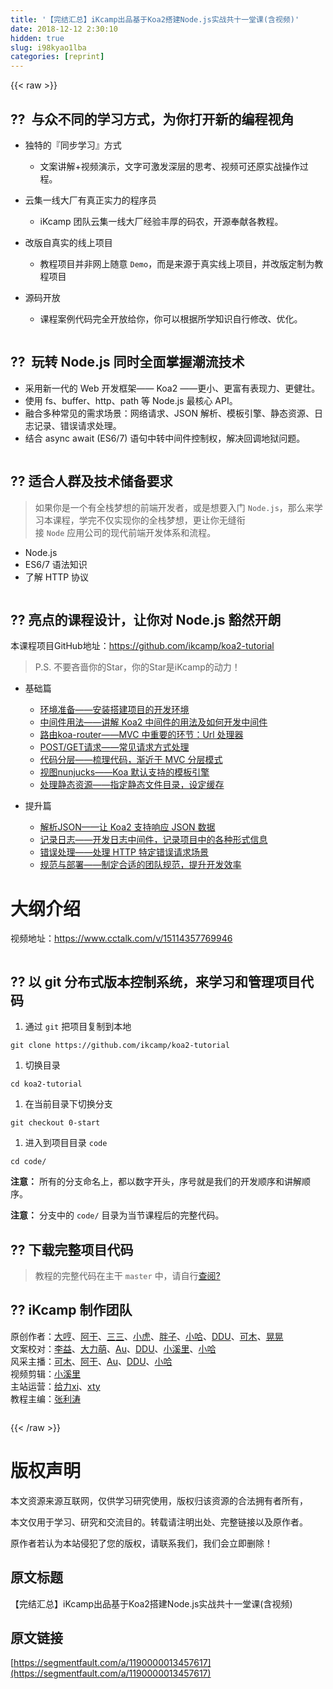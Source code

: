```yaml
---
title: '【完结汇总】iKcamp出品基于Koa2搭建Node.js实战共十一堂课(含视频)' 
date: 2018-12-12 2:30:10
hidden: true
slug: i98kyao1lba
categories: [reprint]
---
```


{{< raw >}}

                    
<h2 id="articleHeader0">?? &nbsp;与众不同的学习方式，为你打开新的编程视角</h2>
<ul>
<li>
<p>独特的『同步学习』方式</p>
<ul><li>文案讲解+视频演示，文字可激发深层的思考、视频可还原实战操作过程。</li></ul>
</li>
<li>
<p>云集一线大厂有真正实力的程序员</p>
<ul><li>iKcamp 团队云集一线大厂经验丰厚的码农，开源奉献各教程。</li></ul>
</li>
<li>
<p>改版自真实的线上项目</p>
<ul><li>教程项目并非网上随意 <code>Demo</code>，而是来源于真实线上项目，并改版定制为教程项目</li></ul>
</li>
<li>
<p>源码开放</p>
<ul><li>课程案例代码完全开放给你，你可以根据所学知识自行修改、优化。</li></ul>
</li>
</ul>
<p><span class="img-wrap"><img data-src="https://user-gold-cdn.xitu.io/2017/12/14/16053048dbd23e9c?w=1122&amp;h=692&amp;f=png&amp;s=132060" src="https://static.alili.techhttps://user-gold-cdn.xitu.io/2017/12/14/16053048dbd23e9c?w=1122&amp;h=692&amp;f=png&amp;s=132060" alt="" title="" style="cursor: pointer; display: inline;"></span></p>
<h2 id="articleHeader1">?? &nbsp;玩转 Node.js 同时全面掌握潮流技术</h2>
<ul>
<li>采用新一代的 Web 开发框架—— Koa2 ——更小、更富有表现力、更健壮。</li>
<li>使用 fs、buffer、http、path 等 Node.js 最核心 API。</li>
<li>融合多种常见的需求场景：网络请求、JSON 解析、模板引擎、静态资源、日志记录、错误请求处理。</li>
<li>结合 async await (ES6/7) 语句中转中间件控制权，解决回调地狱问题。</li>
</ul>
<p><span class="img-wrap"><img data-src="https://user-gold-cdn.xitu.io/2017/12/14/1605305617fe1e02?w=450&amp;h=608&amp;f=png&amp;s=94160" src="https://static.alili.techhttps://user-gold-cdn.xitu.io/2017/12/14/1605305617fe1e02?w=450&amp;h=608&amp;f=png&amp;s=94160" alt="" title="" style="cursor: pointer; display: inline;"></span></p>
<h2 id="articleHeader2">??  适合人群及技术储备要求</h2>
<blockquote>如果你是一个有全栈梦想的前端开发者，或是想要入门 <code>Node.js</code>，那么来学习本课程，学完不仅实现你的全栈梦想，更让你无缝衔<br>接 <code>Node</code> 应用公司的现代前端开发体系和流程。</blockquote>
<ul>
<li>Node.js</li>
<li>ES6/7 语法知识</li>
<li>了解 HTTP 协议</li>
</ul>
<p><span class="img-wrap"><img data-src="https://user-gold-cdn.xitu.io/2017/12/14/160530634e39a06c?w=340&amp;h=408&amp;f=png&amp;s=97478" src="https://static.alili.techhttps://user-gold-cdn.xitu.io/2017/12/14/160530634e39a06c?w=340&amp;h=408&amp;f=png&amp;s=97478" alt="" title="" style="cursor: pointer; display: inline;"></span></p>
<h2 id="articleHeader3">??  亮点的课程设计，让你对 Node.js 豁然开朗</h2>
<p>本课程项目GitHub地址：<a href="https://github.com/ikcamp/koa2-tutorial" rel="nofollow noreferrer" target="_blank">https://github.com/ikcamp/koa2-tutorial</a></p>
<blockquote>P.S. 不要吝啬你的Star，你的Star是iKcamp的动力！</blockquote>
<ul>
<li>
<p>基础篇</p>
<ul>
<li><a href="https://camp.qianduan.group/koa2/2/1/1" rel="nofollow noreferrer" target="_blank">环境准备——安装搭建项目的开发环境</a></li>
<li><a href="https://camp.qianduan.group/koa2/2/1/2" rel="nofollow noreferrer" target="_blank">中间件用法——讲解 Koa2 中间件的用法及如何开发中间件</a></li>
<li><a href="https://camp.qianduan.group/koa2/2/1/3" rel="nofollow noreferrer" target="_blank">路由koa-router——MVC 中重要的环节：Url 处理器</a></li>
<li><a href="https://camp.qianduan.group/koa2/2/1/4" rel="nofollow noreferrer" target="_blank">POST/GET请求——常见请求方式处理</a></li>
<li><a href="https://camp.qianduan.group/koa2/2/1/5" rel="nofollow noreferrer" target="_blank">代码分层——梳理代码，渐近于 MVC 分层模式</a></li>
<li><a href="https://camp.qianduan.group/koa2/2/1/6" rel="nofollow noreferrer" target="_blank">视图nunjucks——Koa 默认支持的模板引擎</a></li>
<li><a href="https://camp.qianduan.group/koa2/2/1/7" rel="nofollow noreferrer" target="_blank">处理静态资源——指定静态文件目录，设定缓存</a></li>
</ul>
</li>
<li>
<p>提升篇</p>
<ul>
<li><a href="https://camp.qianduan.group/koa2/2/2/1" rel="nofollow noreferrer" target="_blank">解析JSON——让 Koa2 支持响应 JSON 数据</a></li>
<li><a href="https://camp.qianduan.group/koa2/2/2/2" rel="nofollow noreferrer" target="_blank">记录日志——开发日志中间件，记录项目中的各种形式信息</a></li>
<li><a href="https://camp.qianduan.group/koa2/2/2/3" rel="nofollow noreferrer" target="_blank">错误处理——处理 HTTP 特定错误请求场景</a></li>
<li><a href="https://camp.qianduan.group/koa2/2/2/4" rel="nofollow noreferrer" target="_blank">规范与部署——制定合适的团队规范，提升开发效率</a></li>
</ul>
</li>
</ul>
<h1 id="articleHeader4">大纲介绍</h1>
<p>视频地址：<a href="https://www.cctalk.com/v/15114357769946" rel="nofollow noreferrer" target="_blank">https://www.cctalk.com/v/15114357769946</a></p>
<p><span class="img-wrap"><img data-src="https://user-gold-cdn.xitu.io/2017/12/14/1605313a0e066424?w=1242&amp;h=718&amp;f=png&amp;s=568755" src="https://static.alili.techhttps://user-gold-cdn.xitu.io/2017/12/14/1605313a0e066424?w=1242&amp;h=718&amp;f=png&amp;s=568755" alt="" title="" style="cursor: pointer; display: inline;"></span></p>
<h2 id="articleHeader5">??  以 git 分布式版本控制系统，来学习和管理项目代码</h2>
<ol><li>通过 <code>git</code> 把项目复制到本地</li></ol>
<div class="widget-codetool" style="display:none;">
      <div class="widget-codetool--inner">
      <span class="selectCode code-tool" data-toggle="tooltip" data-placement="top" title="" data-original-title="全选"></span>
      <span type="button" class="copyCode code-tool" data-toggle="tooltip" data-placement="top" data-clipboard-text="git clone https://github.com/ikcamp/koa2-tutorial" title="" data-original-title="复制"></span>
      <span type="button" class="saveToNote code-tool" data-toggle="tooltip" data-placement="top" title="" data-original-title="放进笔记"></span>
      </div>
      </div><pre class="hljs crmsh"><code class="git" style="word-break: break-word; white-space: initial;">git <span class="hljs-keyword">clone</span> <span class="hljs-title">https</span>://github.com/ikcamp/koa2-tutorial</code></pre>
<ol><li>切换目录</li></ol>
<div class="widget-codetool" style="display:none;">
      <div class="widget-codetool--inner">
      <span class="selectCode code-tool" data-toggle="tooltip" data-placement="top" title="" data-original-title="全选"></span>
      <span type="button" class="copyCode code-tool" data-toggle="tooltip" data-placement="top" data-clipboard-text="cd koa2-tutorial" title="" data-original-title="复制"></span>
      <span type="button" class="saveToNote code-tool" data-toggle="tooltip" data-placement="top" title="" data-original-title="放进笔记"></span>
      </div>
      </div><pre class="hljs stata"><code class="shell" style="word-break: break-word; white-space: initial;"><span class="hljs-keyword">cd</span> koa2-<span class="hljs-keyword">tutorial</span></code></pre>
<ol><li>在当前目录下切换分支</li></ol>
<div class="widget-codetool" style="display:none;">
      <div class="widget-codetool--inner">
      <span class="selectCode code-tool" data-toggle="tooltip" data-placement="top" title="" data-original-title="全选"></span>
      <span type="button" class="copyCode code-tool" data-toggle="tooltip" data-placement="top" data-clipboard-text="git checkout 0-start" title="" data-original-title="复制"></span>
      <span type="button" class="saveToNote code-tool" data-toggle="tooltip" data-placement="top" title="" data-original-title="放进笔记"></span>
      </div>
      </div><pre class="hljs crmsh"><code class="git" style="word-break: break-word; white-space: initial;">git checkout <span class="hljs-number">0</span>-<span class="hljs-literal">start</span></code></pre>
<ol><li>进入到项目目录 <code>code</code>
</li></ol>
<div class="widget-codetool" style="display:none;">
      <div class="widget-codetool--inner">
      <span class="selectCode code-tool" data-toggle="tooltip" data-placement="top" title="" data-original-title="全选"></span>
      <span type="button" class="copyCode code-tool" data-toggle="tooltip" data-placement="top" data-clipboard-text="cd code/" title="" data-original-title="复制"></span>
      <span type="button" class="saveToNote code-tool" data-toggle="tooltip" data-placement="top" title="" data-original-title="放进笔记"></span>
      </div>
      </div><pre class="hljs armasm"><code class="shell" style="word-break: break-word; white-space: initial;"><span class="hljs-symbol">cd</span> <span class="hljs-meta">code</span>/</code></pre>
<p><strong>注意：</strong> 所有的分支命名上，都以数字开头，序号就是我们的开发顺序和讲解顺序。</p>
<p><strong>注意：</strong> 分支中的 <code>code/</code> 目录为当节课程后的完整代码。  &nbsp;</p>
<h2 id="articleHeader6">??  下载完整项目代码</h2>
<blockquote>教程的完整代码在主干 <code>master</code> 中，请自行<a href="https://github.com/ikcamp/koa2-tutorial/tree/master" rel="nofollow noreferrer" target="_blank">查阅? </a>
</blockquote>
<h2 id="articleHeader7">??  iKcamp 制作团队</h2>
<p>原创作者：<a href="https://github.com/pplgin" rel="nofollow noreferrer" target="_blank">大哼</a>、<a href="https://github.com/xiaoyaojun" rel="nofollow noreferrer" target="_blank">阿干</a>、<a href="https://github.com/l3ve" rel="nofollow noreferrer" target="_blank">三三</a>、<a href="https://github.com/tinyuen" rel="nofollow noreferrer" target="_blank">小虎</a>、<a href="https://github.com/pangz1" rel="nofollow noreferrer" target="_blank">胖子</a>、<a href="http://zoei.me/" rel="nofollow noreferrer" target="_blank">小哈</a>、<a href="https://github.com/DDU1222" rel="nofollow noreferrer" target="_blank">DDU</a>、<a href="https://github.com/cfancc" rel="nofollow noreferrer" target="_blank">可木</a>、<a href="https://github.com/walterxu0704" rel="nofollow noreferrer" target="_blank">晃晃</a>  <br>文案校对：<a href="https://github.com/yliiii" rel="nofollow noreferrer" target="_blank">李益</a>、<a href="https://github.com/yanyixin" rel="nofollow noreferrer" target="_blank">大力萌</a>、<a href="https://github.com/MatildaJin" rel="nofollow noreferrer" target="_blank">Au</a>、<a href="https://github.com/DDU1222" rel="nofollow noreferrer" target="_blank">DDU</a>、<a href="http://www.xiaoxili.com/" rel="nofollow noreferrer" target="_blank">小溪里</a>、<a href="http://zoei.me/" rel="nofollow noreferrer" target="_blank">小哈</a>  <br>风采主播：<a href="https://github.com/cfancc" rel="nofollow noreferrer" target="_blank">可木</a>、<a href="https://github.com/xiaoyaojun" rel="nofollow noreferrer" target="_blank">阿干</a>、<a href="https://github.com/MatildaJin" rel="nofollow noreferrer" target="_blank">Au</a>、<a href="https://github.com/DDU1222" rel="nofollow noreferrer" target="_blank">DDU</a>、<a href="http://zoei.me/" rel="nofollow noreferrer" target="_blank">小哈</a>  <br>视频剪辑：<a href="http://www.xiaoxili.com/" rel="nofollow noreferrer" target="_blank">小溪里</a>  <br>主站运营：<a href="https://github.com/jackson13145" rel="nofollow noreferrer" target="_blank">给力xi</a>、<a href="https://github.com/xiatianyu" rel="nofollow noreferrer" target="_blank">xty</a>  <br>教程主编：<a href="https://github.com/brucecham" rel="nofollow noreferrer" target="_blank">张利涛</a>  </p>
<p><span class="img-wrap"><img data-src="https://user-gold-cdn.xitu.io/2017/12/14/1605309af5a7dfa2?w=1426&amp;h=778&amp;f=png&amp;s=414615" src="https://static.alili.techhttps://user-gold-cdn.xitu.io/2017/12/14/1605309af5a7dfa2?w=1426&amp;h=778&amp;f=png&amp;s=414615" alt="" title="" style="cursor: pointer; display: inline;"></span></p>

                
{{< /raw >}}

# 版权声明
本文资源来源互联网，仅供学习研究使用，版权归该资源的合法拥有者所有，

本文仅用于学习、研究和交流目的。转载请注明出处、完整链接以及原作者。

原作者若认为本站侵犯了您的版权，请联系我们，我们会立即删除！

## 原文标题
【完结汇总】iKcamp出品基于Koa2搭建Node.js实战共十一堂课(含视频)

## 原文链接
[https://segmentfault.com/a/1190000013457617](https://segmentfault.com/a/1190000013457617)


